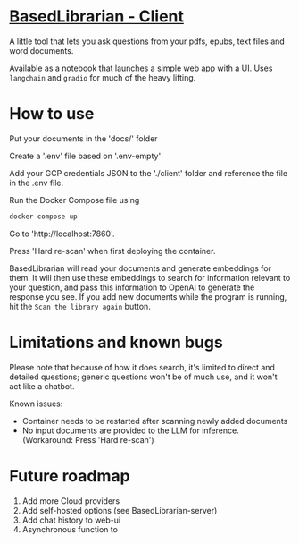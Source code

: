 # [BasedLibrarian - Client](https://github.com/MaxSloof/BasedLibrarian-client/)

A little tool that lets you ask questions from your pdfs, epubs, text files and word documents. 

Available as a notebook that launches a simple web app with a UI. Uses `langchain` and `gradio` for much of the heavy lifting. 

# How to use

Put your documents in the 'docs/' folder

Create a '.env' file based on '.env-empty' 

Add your GCP credentials JSON to the './client' folder and reference the file in the .env file. 

Run the Docker Compose file using 
```bash
docker compose up
```

Go to 'http://localhost:7860'. 

Press 'Hard re-scan' when first deploying the container. 

BasedLibrarian will read your documents and generate embeddings for them. It will then use these embeddings to search for information relevant to your question, and pass this information to OpenAI to generate the response you see. If you add new documents while the program is running, hit the `Scan the library again` button. 

# Limitations and known bugs

Please note that because of how it does search, it's limited to direct and detailed questions; generic questions won't be of much use, and it won't act like a chatbot. 

Known issues:
- Container needs to be restarted after scanning newly added documents
- No input documents are provided to the LLM for inference. (Workaround: Press 'Hard re-scan')

# Future roadmap 
1. Add more Cloud providers
2. Add self-hosted options (see BasedLibrarian-server)
3. Add chat history to web-ui
4. Asynchronous function to 
